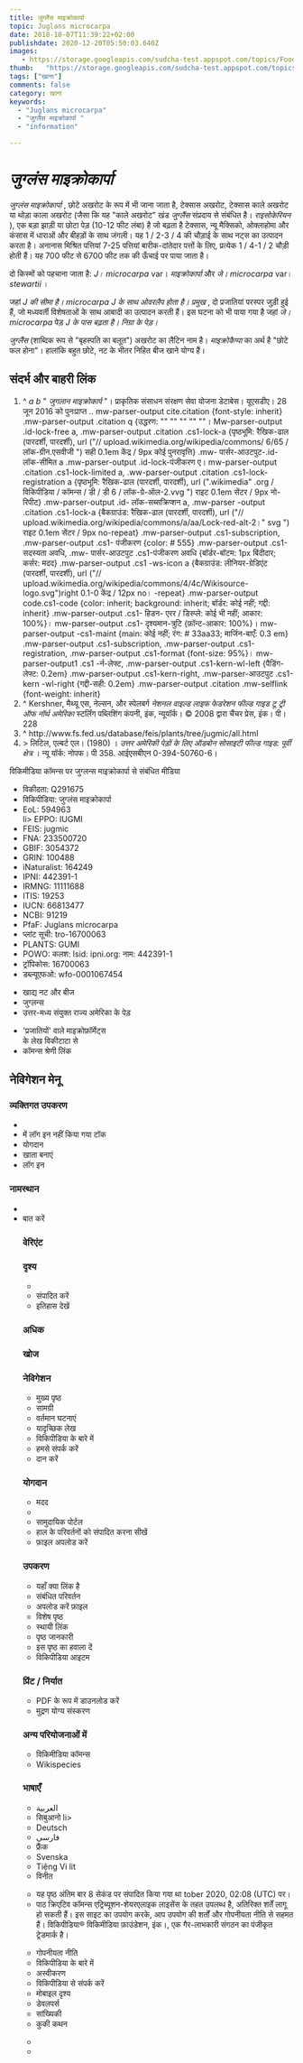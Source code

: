 ```yaml
---
title: जुग्लैंस माइक्रोकार्पा 
topic: Juglans microcarpa
date: 2018-10-07T11:39:22+02:00
publishdate: 2020-12-20T05:50:03.640Z
images: 
   - https://storage.googleapis.com/sudcha-test.appspot.com/topics/Food/juglans_microcarpa/1.jpeg
thumb:   "https://storage.googleapis.com/sudcha-test.appspot.com/topics/Food/juglans_microcarpa/thumb.jpeg"
tags: ["खाना"]
comments: false
category: खाना
keywords: 
  - "Juglans microcarpa"
  - "जुग्लैंस माइक्रोकार्पा "
  - "information"

---
```

<h1> <i> जुग्लंस माइक्रोकार्पा </i> </h1> <p> </p> <p> <i> जुग्लंस माइक्रोकार्पा </i>, छोटे अखरोट के रूप में भी जाना जाता है, टेक्सास अखरोट, टेक्सास काले अखरोट या थोड़ा काला अखरोट (जैसा कि यह "काले अखरोट" खंड <i> जुग्लैंस </i> संप्रदाय से संबंधित है। <i> राइसोकेरियन </i>), एक बड़ा झाड़ी या छोटा पेड़ (10-12 फीट लंबा) है जो बढ़ता है टेक्सास, न्यू मैक्सिको, ओक्लाहोमा और कंसास में धाराओं और बीहड़ों के साथ जंगली। यह 1 / 2-3 / 4 की चौड़ाई के साथ नट्स का उत्पादन करता है। अनानास मिश्रित पत्तियां 7-25 पत्तियां बारीक-दांतेदार पत्तों के लिए, प्रत्येक 1 / 4-1 / 2 चौड़ी होती हैं। यह 700 फीट से 6700 फीट तक की ऊँचाई पर पाया जाता है। </p> <p> दो किस्मों को पहचाना जाता है: <i> J। microcarpa </i> var। <i> माइक्रोकार्पा </i> और <i> जे। microcarpa </i> var। <i> stewartii </i>। </p> <p> जहां <i> J की सीमा है। microcarpa </i> <i> J के साथ ओवरलैप होता है। प्रमुख </i>, दो प्रजातियां परस्पर जुड़ी हुई हैं, जो मध्यवर्ती विशेषताओं के साथ आबादी का उत्पादन करती हैं। इस घटना को भी पाया गया है जहां <i> जे। microcarpa </i> पेड़ <i> J के पास बढ़ता है। निग्रा के पेड़। </i> </p> <p> <i> जुग्लैंस </i> (शाब्दिक रूप से "बृहस्पति का बलूत") अखरोट का लैटिन नाम है। <i> माइक्रोकैप्पा </i> का अर्थ है "छोटे फल होना"। हालांकि बहुत छोटे, नट के भीतर निहित बीज खाने योग्य हैं। </p> <h2> संदर्भ और बाहरी लिंक </h2> <ol> <li> ^ <i> a </i> <i> b </i > "<i> जुगलान माइक्रोकार्प </i>"। प्राकृतिक संसाधन संरक्षण सेवा योजना डेटाबेस। यूएसडीए। 28 जून 2016 को पुनःप्राप्त .. mw-parser-output cite.citation {font-style: inherit} .mw-parser-output .citation q {उद्धरण: "" "" "" "" ""। Mw-parser-output .id-lock-free a, .mw-parser-output .citation .cs1-lock-a {पृष्ठभूमि: रैखिक-ढाल (पारदर्शी, पारदर्शी), url ("// upload.wikimedia.org/wikipedia/commons/ 6/65 / लॉक-ग्रीन.एसवीजी ") सही 0.1em केंद्र / 9px कोई पुनरावृत्ति} .mw- पार्सर-आउटपुट-.id-लॉक-सीमित a .mw-parser-output .id-lock-पंजीकरण ए। mw-parser-output .citation .cs1-lock-limited a, .ww-parser-output .citation .cs1-lock-registration a {पृष्ठभूमि: रैखिक-ढाल (पारदर्शी, पारदर्शी), url (".wikimedia" .org / विकिपीडिया / कॉमन्स / डी / डी 6 / लॉक-ग्रे-ऑल-2.vvg ") राइट 0.1em सेंटर / 9px नो-रिपीट} .mw-parser-output .id- लॉक-सब्सक्रिप्शन a, .mw-parser -output .citation .cs1-lock-a {बैकग्राउंड: रैखिक-ढाल (पारदर्शी, पारदर्शी), url ("// upload.wikimedia.org/wikipedia/commons/a/aa/Lock-red-alt-2।" svg ") राइट 0.1em सेंटर / 9px no-repeat} .mw-parser-output .cs1-subscription, .mw-parser-output .cs1- पंजीकरण {color: # 555} .mw-parser-output .cs1- सदस्यता अवधि, .mw- पार्सर-आउटपुट .cs1-पंजीकरण अवधि {बॉर्डर-बॉटम: 1px बिंदीदार; कर्सर: मदद} .mw-parser-output .cs1 -ws-icon a {बैकग्राउंड: लीनियर-ग्रेडिएंट (पारदर्शी, पारदर्शी), url ("// upload.wikimedia.org/wikipedia/commons/4/4c/Wikisource-logo.svg")right 0.1-0 केंद्र / 12px no। -repeat} .mw-parser-output code.cs1-code {color: inherit; background: inherit; बॉर्डर: कोई नहीं; गद्दी: inherit} .mw-parser-output .cs1- हिडन- एरर / डिस्प्ले: कोई भी नहीं; आकार: 100%}। mw-parser-output .cs1- दृश्यमान-त्रुटि {फ़ॉन्ट-आकार: 100%}। mw-parser-output -cs1-maint {main: कोई नहीं; रंग: # 33aa33; मार्जिन-बाएँ: 0.3 em} .mw-parser-output .cs1-subscription, .mw-parser-output .cs1-registration, .mw-parser-output .cs1-format {font-size: 95%}। mw-parser-output1 .cs1 -र्न-लेफ्ट, .mw-parser-output .cs1-kern-wl-left {पैडिंग-लेफ्ट: 0.2em} .mw-parser-output .cs1-kern-right, .mw-parser-आउटपुट .cs1-kern -wl-right {गद्दी-सही: 0.2em} .mw-parser-output .citation .mw-selflink {font-weight: inherit} </li> <li> ^ Kershner, मैथ्यू एस, नेल्सन, और स्पेलबर्ग <i> नेशनल वाइल्ड लाइफ फेडरेशन फील्ड गाइड टू ट्री ऑफ नॉर्थ अमेरिका </i> स्टर्लिंग पब्लिशिंग कंपनी, इंक, न्यूयॉर्क। © 2008 द्वारा चैंचर प्रेस, इंक। पी। 228 </li> <li> ^ http://www.fs.fed.us/database/feis/plants/tree/jugmic/all.html</li><li>> लिटिल, एल्बर्ट एल। (1980) । <i> उत्तर अमेरिकी पेड़ों के लिए ऑडबोन सोसाइटी फील्ड गाइड: पूर्वी क्षेत्र </i>। न्यू यॉर्क: नोपफ। पी 358. आईएसबीएन 0-394-50760-6। </Li> </ol> <p> विकिमीडिया कॉमन्स पर जुग्लन्स माइक्रोकार्पा से संबंधित मीडिया </p> <ul> <li> विकीदता: Q291675 </li> <li> विकिपीडिया: जुग्लंस माइक्रोकार्पा </li> <li> EoL: 594963 </li> </li> li> EPPO: IUGMI </li> <li> FEIS: jugmic </li> <li> FNA: 233500720 </li> <li> GBIF: 3054372 </li> <li> GRIN: 100488 </li> <li> iNaturalist: 164249 </li> <li> IPNI: 442391-1 </li> <li> IRMNG: 11111688 </li> <li> ITIS: 19253 </li> <li> IUCN: 66813477 </li > <li> NCBI: 91219 </li> <li> PfaF: Juglans microcarpa </li> <li> प्लांट सूची: tro-16700063 </li> <li> PLANTS: GUMI </li> <li> POWO: कलश: lsid: ipni.org: नाम: 442391-1 </li> <li> ट्रॉपिकोस: 16700063 </li> <li> डब्ल्यूएफओ: wfo-0001067454 </li> </ul> <ul> <li> खाद्य नट और बीज </li> <li> जुग्लन्स </li> <li> उत्तर-मध्य संयुक्त राज्य अमेरिका के पेड़ </li> </ul> <ul> <li> 'प्रजातियों' वाले माइक्रोफ़ॉर्मेट्स </li> के लेख विकीटाटा से <li> कॉमन्स श्रेणी लिंक </li> </ul> <h2> नेविगेशन मेनू </h2> <h3> व्यक्तिगत उपकरण </h3> <ul> <li> </li> <li> में लॉग इन नहीं किया गया टॉक </li> <li> योगदान </li> <li> खाता बनाएं </li> <li> लॉग इन </li> </ul> <h3> नामस्थान </h3> <ul> <li> </li> <li> बात करें </li> </उल> <h3> वेरिएंट </h3> <ul> </ul> <h3> दृश्य </h3> <ul> <li> </li> <li> संपादित करें </li> <li> इतिहास देखें </li> </ul> <h3> अधिक </h3> <ul> </ul> <h3> खोज </h3> <h3> नेविगेशन </h3> <ul> <li> मुख्य पृष्ठ </li> <li> सामग्री </li> <li> वर्तमान घटनाएं </li> <li> यादृच्छिक लेख </li> <li> विकिपीडिया के बारे में </li> <li> हमसे संपर्क करें </li> <li> दान करें </li> </ul> <h3> योगदान </h3> <ul> <li> मदद </li> <li> </li> <li> सामुदायिक पोर्टल </li> <li> हाल के परिवर्तनों को संपादित करना सीखें </li> <li> फ़ाइल अपलोड करें </li> </ul> <h3> उपकरण </h3> <ul> <li> यहाँ क्या लिंक है </li> <li> संबंधित परिवर्तन </li> <li> अपलोड करें फ़ाइल </li> <li> विशेष पृष्ठ </li> <li> स्थायी लिंक </li> <li> पृष्ठ जानकारी </li> <li> इस पृष्ठ का हवाला दें </li> <li> विकिपीडिया आइटम </li > </ul> <h3> प्रिंट / निर्यात </h3> <ul> <li> PDF के रूप में डाउनलोड करें </li> <li> मुद्रण योग्य संस्करण </li> </ul> <h3> अन्य परियोजनाओं में </h3 > <ul> <li> विकिमीडिया कॉमन्स </li> <li> Wikispecies </li> </ul> <h3> भाषाएँ </h3> <ul> <li> العربية </li> <li> सिबुआनो </> li> <li> Deutsch </li> <li> فارسی </li> <li> फ्रैंक </li> <li> Svenska </li> <li> Tiệng Vi lit </li> <li> विनीत </li > </ul> <ul> <li> यह पृष्ठ अंतिम बार 8 सेकंड पर संपादित किया गया था tober 2020, 02:08 (UTC) पर। </li> <li> पाठ क्रिएटिव कॉमन्स एट्रिब्यूशन-शेयरएलाइक लाइसेंस के तहत उपलब्ध है, अतिरिक्त शर्तें लागू हो सकती हैं। इस साइट का उपयोग करके, आप उपयोग की शर्तों और गोपनीयता नीति से सहमत हैं। विकिपीडिया® विकिमीडिया फ़ाउंडेशन, इंक।, एक गैर-लाभकारी संगठन का पंजीकृत ट्रेडमार्क है। </li> </ul> <ul> <li> गोपनीयता नीति </li> <li> विकिपीडिया के बारे में </li> <li> अस्वीकरण </li> <li> विकिपीडिया से संपर्क करें </li> <li> मोबाइल दृश्य </li> <li> डेवलपर्स </li> <li> सांख्यिकी </li> <li> कुकी कथन </li> </ul> <ul> <li> </li> <li> </li> </ul> 